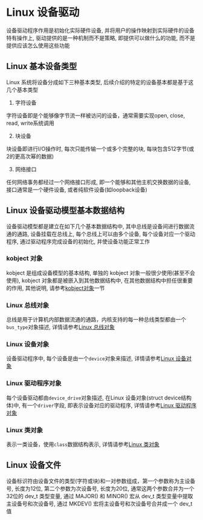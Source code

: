 # Linux 设备驱动

设备驱动程序作用是初始化实际硬件设备, 并将用户的操作映射到实际硬件的设备特有操作上, 驱动提供的是一种机制而不是策略, 即提供可以做什么的功能, 而不是提供应该怎么使用这些功能


## Linux 基本设备类型
Linux 系统将设备分成如下三种基本类型, 后续介绍的特定的设备基本都是基于这几个基本类型

1. 字符设备

字符设备即是个能够像字节流一样被访问的设备，通常需要实现open, close, read, write系统调用


2. 块设备

块设备即进行I/O操作时, 每次只能传输一个或多个完整的块, 每块包含512字节(或2的更高次幂的数据)

3. 网络接口

任何网络事务都经过一个网络接口形成, 即一个能够和其他主机交换数据的设备, 接口通常是一个硬件设备, 或者纯软件设备(如loopback设备)


## Linux 设备驱动模型基本数据结构

设备驱动模型都是建立在如下几个基本数据结构中, 其中总线是设备间进行数据流通的通路, 设备挂载在总线上, 每个总线上可以由多个设备, 每个设备对应一个驱动程序, 通过驱动程序完成设备的初始化, 并使设备功能正常工作


### kobject 对象

kobject 是组成设备模型的基本结构, 单独的 kobject 对象一般很少使用(甚至不会使用), kobject 对象都是被嵌入到其他数据结构中, 在其他数据结构中担任很重要的作用, 其他说明, 请参考[kobject对象](./modules/modules.md#kobject)一节

### Linux 总线对象

总线是用于计算机内部数据流通的通路，内核支持的每一种总线类型都由一个`bus_type`对象描述, 详情请参考[Linux 总线对象](./modules/modules.md#bus_type)


### Linux 设备对象

设备驱动程序中, 每个设备是由一个`device`对象来描述, 详情请参考[Linux 设备对象](./modules/modules.md#device)

### Linux 驱动程序对象


每个设备驱动都由`device_drive`对象描述, 在Linux 设备对象(struct device结构体)中, 有一个`driver`字段, 即表示设备对应的驱动程序, 详情请参考[Linux 驱动程序对象](./modules/modules.md#device_driver)

### Linux 类对象

表示一类设备，使用`class`数据结构表示, 详情请参考[Linux 类对象](./modules/modules.md#class)

## Linux 设备文件


设备标识符由设备文件的类型(字符或块)和一对参数组成，第一个参数称为主设备号, 长度为12位, 第二个参数为次设备号, 长度为20位, 通常这两个参数合并为一个32位的 dev_t 类型变量, 通过 MAJOR() 和 MINOR() 宏从 dev_t 类型变量中提取主设备号和次设备号, 通过 MKDEV() 宏将主设备号和次设备号合并成一个 dev_t 值
